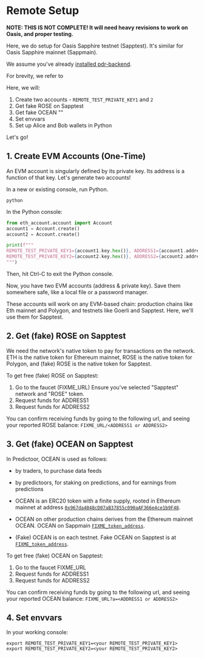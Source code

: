 <!--
Copyright 2023 Ocean Protocol Foundation
SPDX-License-Identifier: Apache-2.0
-->

# Remote Setup

**NOTE: THIS IS NOT COMPLETE! It will need heavy revisions to work on Oasis, and proper testing.**

Here, we do setup for Oasis Sapphire testnet (Sapptest). It's similar for Oasis Sapphire mainnet (Sappmain).

We assume you've already [installed pdr-backend](install.md).

For brevity, we refer to 

Here, we will:
1. Create two accounts - `REMOTE_TEST_PRIVATE_KEY1` and `2`
2. Get fake ROSE on Sapptest
3. Get fake OCEAN ""
4. Set envvars
5. Set up Alice and Bob wallets in Python

Let's go!

## 1. Create EVM Accounts (One-Time)

An EVM account is singularly defined by its private key. Its address is a function of that key. Let's generate two accounts!

In a new or existing console, run Python.
```console
python
```

In the Python console:

```python
from eth_account.account import Account
account1 = Account.create()
account2 = Account.create()

print(f"""
REMOTE_TEST_PRIVATE_KEY1={account1.key.hex()}, ADDRESS1={account1.address}
REMOTE_TEST_PRIVATE_KEY2={account2.key.hex()}, ADDRESS2={account2.address}
""")
```

Then, hit Ctrl-C to exit the Python console.

Now, you have two EVM accounts (address & private key). Save them somewhere safe, like a local file or a password manager.

These accounts will work on any EVM-based chain: production chains like Eth mainnet and Polygon, and testnets like Goerli and Sapptest. Here, we'll use them for Sapptest.

## 2. Get (fake) ROSE on Sapptest

We need the network's native token to pay for transactions on the network. ETH is the native token for Ethereum mainnet, ROSE is the native token for Polygon, and (fake) ROSE is the native token for Sapptest.

To get free (fake) ROSE on Sapptest:
1. Go to the faucet (FIXME_URL) Ensure you've selected "Sapptest" network and "ROSE" token.
2. Request funds for ADDRESS1
3. Request funds for ADDRESS2

You can confirm receiving funds by going to the following url, and seeing your reported ROSE balance: `FIXME_URL/<ADDRESS1 or ADDRESS2>`

## 3. Get (fake) OCEAN on Sapptest

In Predictoor, OCEAN is used as follows:
- by traders, to purchase data feeds
- by predictoors, for staking on predictions, and for earnings from predictions

- OCEAN is an ERC20 token with a finite supply, rooted in Ethereum mainnet at address [`0x967da4048cD07aB37855c090aAF366e4ce1b9F48`](https://etherscan.io/token/0x967da4048cD07aB37855c090aAF366e4ce1b9F48).
- OCEAN on other production chains derives from the Ethereum mainnet OCEAN. OCEAN on Sappmain [`FIXME_token_address`](FIXME_URL).
- (Fake) OCEAN is on each testnet. Fake OCEAN on Sapptest is at [`FIXME_token_address`](FIXME_URL).

To get free (fake) OCEAN on Sapptest:
1. Go to the faucet FIXME_URL
2. Request funds for ADDRESS1
3. Request funds for ADDRESS2

You can confirm receiving funds by going to the following url, and seeing your reported OCEAN balance: `FIXME_URL?a=<ADDRESS1 or ADDRESS2>`

## 4. Set envvars

In your working console:
```console
export REMOTE_TEST_PRIVATE_KEY1=<your REMOTE_TEST_PRIVATE_KEY1>
export REMOTE_TEST_PRIVATE_KEY2=<your REMOTE_TEST_PRIVATE_KEY2>
```
